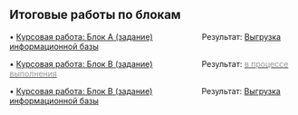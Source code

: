 <h2><strong>Итоговые работы по блокам</strong></h2>

<p>&bull; <a href="Coursework A.pdf">Курсовая работа: Блок А (задание)</a>&nbsp; &nbsp; &nbsp; &nbsp; &nbsp; &nbsp; &nbsp; &nbsp; &nbsp; &nbsp; &nbsp; Результат: <a href="https://downgit.github.io/#/home?url=https://github.com/AndreyBormotov/Netology_Homework/blob/34f5150a186e479a5015d2a03ac808d4ba3869da/Coursework_A.dt">Выгрузка информационной базы</a></p>
<p>&bull; <a href="Coursework B.pdf">Курсовая работа: Блок B (задание)</a>&nbsp; &nbsp; &nbsp; &nbsp; &nbsp; &nbsp; &nbsp; &nbsp; &nbsp; &nbsp; &nbsp; Результат: <u><span style="color:#999999">в процессе выполнения</span></u></p>
<p>&bull; <a href="Coursework B.pdf">Курсовая работа: Блок В (задание)</a>&nbsp; &nbsp; &nbsp; &nbsp; &nbsp; &nbsp; &nbsp; &nbsp; &nbsp; &nbsp; &nbsp; Результат: <a href="https://downgit.github.io/#/home?url=https://github.com/AndreyBormotov/Netology_Homework/blob/bc79e28bdd1b06b5e0a643eb42d598cbc33852cb/Coursework_B.dt">Выгрузка информационной базы</a></p>
